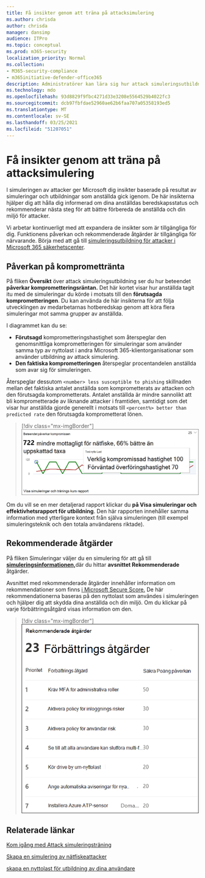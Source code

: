 ```yaml
---
title: Få insikter genom att träna på attacksimulering
ms.author: chrisda
author: chrisda
manager: dansimp
audience: ITPro
ms.topic: conceptual
ms.prod: m365-security
localization_priority: Normal
ms.collection:
- M365-security-compliance
- m365initiative-defender-office365
description: Administratörer kan lära sig hur attack simuleringsutbildning i Microsoft 365 säkerhetscenter påverkar anställda och kan få insikter från simulering och utbildningsresultat.
ms.technology: mdo
ms.openlocfilehash: 93d8829f9fbc4271d33e3208e5564529b4022fc3
ms.sourcegitcommit: dcb97fbfdae52960ae62b6faa707a05358193ed5
ms.translationtype: MT
ms.contentlocale: sv-SE
ms.lasthandoff: 03/25/2021
ms.locfileid: "51207051"
---
```

# <a name="gain-insights-through-attack-simulation-training"></a>Få insikter genom att träna på attacksimulering

I simuleringen av attacker ger Microsoft dig insikter baserade på resultat av simuleringar och utbildningar som anställda gick igenom. De här insikterna hjälper dig att hålla dig informerad om dina anställdas beredskapsstatus och rekommenderar nästa steg för att bättre förbereda de anställda och din miljö för attacker.

Vi arbetar kontinuerligt med att expandera de insikter som är tillgängliga för dig. Funktionens påverkan och rekommenderade åtgärder är tillgängliga för närvarande. Börja med att gå till [simuleringsutbildning för attacker i Microsoft 365 säkerhetscenter](https://security.microsoft.com/attacksimulator?viewid=overview).

## <a name="behavior-impact-on-compromise-rate"></a>Påverkan på kompromettränta

På fliken **Översikt** över attack simuleringsutbildning ser du hur beteendet **påverkar komprometteringsräntan.** Det här kortet visar hur anställda tagit itu med de simuleringar du körde i motsats till den **förutsagda komprometteringen**. Du kan använda de här insikterna för att följa utvecklingen av medarbetarnas hotberedskap genom att köra flera simuleringar mot samma grupper av anställda.

I diagrammet kan du se:

- **Förutsagd** komprometteringshastighet som återspeglar den genomsnittliga komprometteringen för simuleringar som använder samma typ av nyttolast i andra Microsoft 365-klientorganisationar som använder utbildning av attack simulering.
- **Den faktiska komprometteringen** återspeglar procentandelen anställda som avar sig för simuleringen.

Återspeglar dessutom `<number> less susceptible to phishing` skillnaden mellan det faktiska antalet anställda som komprometterats av attacken och den förutsagda komprometterats. Antalet anställda är mindre sannolikt att bli komprometterade av liknande attacker i framtiden, samtidigt som det visar hur anställda gjorde generellt i motsats till `<percent%> better than predicted rate` den förutsagda komprometterat lönen.

> [!div class="mx-imgBorder"]
> ![Kort som påverkar beteendet på översikt över attack simuleringsutbildning](../../media/attack-sim-preview-behavior-impact-card.png)

Om du vill se en mer detaljerad rapport klickar du **på Visa simuleringar och effektivhetsrapport för utbildning**. Den här rapporten innehåller samma information med ytterligare kontext från själva simuleringen (till exempel simuleringsteknik och den totala användarens riktade).

## <a name="recommended-actions"></a>Rekommenderade åtgärder

På fliken Simuleringar väljer du en simulering för att gå till [ **simuleringsinformationen,**](https://security.microsoft.com/attacksimulator?viewid=simulations)där du hittar **avsnittet Rekommenderade** åtgärder.

Avsnittet med rekommenderade åtgärder innehåller information om rekommendationer som finns [i Microsoft Secure Score.](https://docs.microsoft.com/microsoft-365/security/defender/microsoft-secure-score) De här rekommendationerna baseras på den nyttolast som användes i simuleringen och hjälper dig att skydda dina anställda och din miljö. Om du klickar på varje förbättringsåtgärd visas information om den.

> [!div class="mx-imgBorder"]
> ![Avsnittet Rekommendationsåtgärder på simulering av attack](../../media/attack-sim-preview-recommended-actions.png)

## <a name="related-links"></a>Relaterade länkar

[Kom igång med Attack simuleringsträning](attack-simulation-training-get-started.md)

[Skapa en simulering av nätfiskeattacker](attack-simulation-training.md)

[skapa en nyttolast för utbildning av dina användare](attack-simulation-training-payloads.md)
